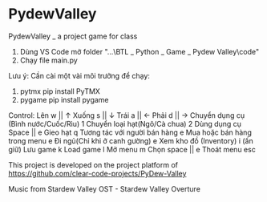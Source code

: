 # PydewValley
PydewValley _ a project game for class
1. Dùng VS Code mở folder "...\BTL _ Python _ Game _ Pydew Valley\code"
2. Chạy file main.py

Lưu ý: Cần cài một vài môi trưởng để chạy:
1. pytmx
pip install PyTMX
2. pygame
pip install pygame


Control:
Lên 					                              w || ↑
Xuống 					                            s || ↓
Trái 					                              a || ←
Phải 					                              d || →
Chuyển dụng cụ (Bình nước/Cuốc/Rìu) 	      1
Chuyển loại hạt(Ngô/Cà chua)	            	2
Dùng dụng cụ				                        Space || e
Gieo hạt			                             	q
Tương tác với người bán hàng		            e
Mua hoặc bán hàng trong menu		            e
Đi ngủ(Chỉ khi ở canh gường)		            e
Xem kho đồ (Inventory)			                i (ấn giữ)
Lưu game				                            k
Load game				                            l
Mở menu                 m
Chọn                    space || e
Thoát menu              esc


This project is developed on the project platform of https://github.com/clear-code-projects/PyDew-Valley

Music from Stardew Valley OST - Stardew Valley Overture